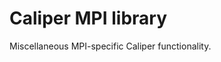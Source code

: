 Caliper MPI library
================================

Miscellaneous MPI-specific Caliper functionality.
